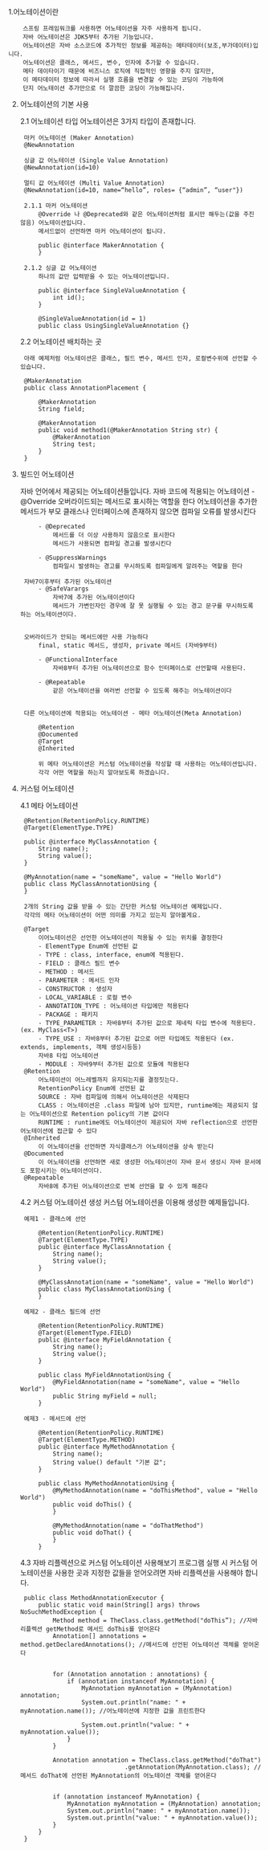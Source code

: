 
1.어노테이션이란

		스프링 프레임워크를 사용하면 어노테이션을 자주 사용하게 됩니다. 
		자바 어노테이션은 JDK5부터 추가된 기능입니다. 
		어노테이션은 자바 소스코드에 추가적인 정보를 제공하는 메타데이터(보조,부가데이터)입니다. 
		어노테이션은 클래스, 메서드, 변수, 인자에 추가할 수 있습니다. 
		메타 데이타이기 때문에 비즈니스 로직에 직접적인 영향을 주지 않지만, 
		이 메타데이터 정보에 따라서 실행 흐름을 변경할 수 있는 코딩이 가능하여 
		단지 어노테이션 추가만으로 더 깔끔한 코딩이 가능해집니다.


2. 어노테이션의 기본 사용

	2.1 어노테이션 타입
		어노테이션은 3가지 타입이 존재합니다. 
		
		마커 어노테이션 (Maker Annotation)
		@NewAnnotation
		
		싱글 값 어노테이션 (Single Value Annotation)
		@NewAnnotation(id=10)
		
		멀티 값 어노테이션 (Multi Value Annotation)
		@NewAnnotation(id=10, name=“hello”, roles= {“admin”, “user"})
		
		2.1.1 마커 어노테이션
			@Override 나 @Deprecated와 같은 어노테이션처럼 표시만 해두는(값을 주진 않음) 어노테이션입니다. 
			메서드없이 선언하면 마커 어노테이션이 됩니다. 
			
			public @interface MakerAnnotation {
			}
		
		2.1.2 싱글 값 어노테이션
			하나의 값만 입력받을 수 있는 어노테이션입니다. 
			
			public @interface SingleValueAnnotation {
			    int id();
			}
			
			@SingleValueAnnotation(id = 1)
			public class UsingSingleValueAnnotation {}
	
	2.2 어노테이션 배치하는 곳
	
		아래 예제처럼 어노테이션은 클래스, 필드 변수, 메서드 인자, 로컬변수위에 선언할 수 있습니다. 
	
		@MakerAnnotation
		public class AnnotationPlacement {
		
		    @MakerAnnotation
		    String field;
		
		    @MakerAnnotation
		    public void method1(@MakerAnnotation String str) {
		        @MakerAnnotation
		        String test;
		    }
		}			
	

3. 빌드인 어노테이션  

	자바 언어에서 제공되는 어노테이션들입니다. 
		자바 코드에 적용되는 어노테이션
			- @Override
				오버라이드되는 메서드로 표시하는 역할을 한다
				어노테이션을 추가한 메서드가 부모 클래스나 인터페이스에 존재하지 않으면 컴파일 오류를 발생시킨다
			
			- @Deprecated
				메서드를 더 이상 사용하지 않음으로 표시한다
				메서드가 사용되면 컴파일 경고를 발생시킨다
			
			- @SuppressWarnings
				컴파일시 발생하는 경고를 무시하도록 컴파일에게 알려주는 역할을 한다

		자바7이후부터 추가된 어노테이션
			- @SafeVarargs
				자바7에 추가된 어노테이션이다
				메서드가 가변인자인 경우에 잘 못 실행될 수 있는 경고 문구를 무시하도록 하는 어노테이션이다. 


		오버라이드가 안되는 메서드에만 사용 가능하다
			final, static 메서드, 생성자, private 메서드 (자바9부터)

			- @FunctionalInterface
			 	자바8부터 추가된 어노테이션으로 함수 인터페이스로 선언할때 사용된다.
		
			- @Repeatable
				같은 어노테이션을 여러번 선언할 수 있도록 해주는 어노테이션이다


		다른 어노테이션에 적용되는 어노테이션 - 메타 어노테이션(Meta Annotation)
		
			@Retention
			@Documented
			@Target
			@Inherited

			위 메타 어노테이션은 커스텀 어노테이션을 작성할 때 사용하는 어노테이션입니다. 
			각각 어떤 역할을 하는지 알아보도록 하겠습니다. 	
	
4. 커스텀 어노테이션

	4.1 메타 어노테이션

		@Retention(RetentionPolicy.RUNTIME)
		@Target(ElementType.TYPE)
		
		public @interface MyClassAnnotation {
		    String name();
		    String value();
		}
		
		@MyAnnotation(name = "someName", value = "Hello World")
		public class MyClassAnnotationUsing {
		}

		2개의 String 값을 받을 수 있는 간단한 커스텀 어노테이션 예제입니다. 
		각각의 메타 어노테이션이 어떤 의미를 가지고 있는지 알아볼게요. 

		@Target
			이어노테이션은 선언한 어노테이션이 적용될 수 있는 위치를 결정한다
			- ElementType Enum에 선언된 값
			- TYPE : class, interface, enum에 적용된다. 
			- FIELD : 클래스 필드 변수
			- METHOD : 메서드
			- PARAMETER : 메서드 인자
			- CONSTRUCTOR : 생성자
			- LOCAL_VARIABLE : 로컬 변수
			- ANNOTATION_TYPE : 어노테이션 타입에만 적용된다
			- PACKAGE : 패키지 
			- TYPE_PARAMETER : 자바8부터 추가된 값으로 제네릭 타입 변수에 적용된다. (ex. MyClass<T>)
			- TYPE_USE : 자바8부터 추가된 값으로 어떤 타입에도 적용된다 (ex. extends, implements, 객체 생성시등등)
			자바8 타입 어노테이션
			- MODULE : 자바9부터 추가된 값으로 모듈에 적용된다
		@Retention
			어노테이션이 어느레벨까지 유지되는지를 결정짓는다. 
			RetentionPolicy Enum에 선언된 값 
			SOURCE : 자바 컴파일에 의해서 어노테이션은 삭제된다
			CLASS : 어노테이션은 .class 파일에 남아 있지만, runtime에는 제공되지 않는 어노테이션으로 Retention policy의 기본 값이다
			RUNTIME : runtime에도 어노테이션이 제공되어 자바 reflection으로 선언한 어노테이션에 접근할 수 있다
		@Inherited
			이 어노테이션을 선언하면 자식클래스가 어노테이션을 상속 받는다
		@Documented
			이 어노테이션을 선언하면 새로 생성한 어노테이션이 자바 문서 생성시 자바 문서에도 포함시키는 어노테이션이다. 
		@Repeatable
			자바8에 추가된 어노테이션으로 반복 선언을 할 수 있게 해준다

	4.2 커스텀 어노테이션 생성
		커스텀 어노테이션을 이용해 생성한 예제들입니다. 

		예제1 - 클래스에 선언

			@Retention(RetentionPolicy.RUNTIME)
			@Target(ElementType.TYPE)
			public @interface MyClassAnnotation {
			    String name();
			    String value();
			}

			@MyClassAnnotation(name = "someName", value = "Hello World")
			public class MyClassAnnotationUsing {
			}

		예제2 - 클래스 필드에 선언
			
			@Retention(RetentionPolicy.RUNTIME)
			@Target(ElementType.FIELD)
			public @interface MyFieldAnnotation {
			    String name();
			    String value();
			}
			
			public class MyFieldAnnotationUsing {
			    @MyFieldAnnotation(name = "someName", value = "Hello World")
			    public String myField = null;
			}

		예제3 - 메서드에 선언

			@Retention(RetentionPolicy.RUNTIME)
			@Target(ElementType.METHOD)
			public @interface MyMethodAnnotation {
			    String name();
			    String value() default "기본 값";
			}
			
			public class MyMethodAnnotationUsing {
			    @MyMethodAnnotation(name = "doThisMethod", value = "Hello World")
			    public void doThis() {
			    }
			
			    @MyMethodAnnotation(name = "doThatMethod")
			    public void doThat() {
			    }
			}


	4.3 자바 리플렉션으로 커스텀 어노테이션 사용해보기
		프로그램 실행 시 커스텀 어노테이션을 사용한 곳과 지정한 값들을 얻어오려면 자바 리플렉션을 사용해야 합니다.
		
		public class MethodAnnotationExecutor {
		    public static void main(String[] args) throws NoSuchMethodException {
		        Method method = TheClass.class.getMethod("doThis”); //자바 리플렉션 getMethod로 메서드 doThis를 얻어온다
		        Annotation[] annotations = method.getDeclaredAnnotations(); //메서드에 선언된 어노테이션 객체를 얻어온다
		
		
		        for (Annotation annotation : annotations) {
		            if (annotation instanceof MyAnnotation) {
		                MyAnnotation myAnnotation = (MyAnnotation) annotation;
		                System.out.println("name: " + myAnnotation.name()); //어노테이션에 지정한 값을 프린트한다
		
		                System.out.println("value: " + myAnnotation.value());
		            }
		        }
		
		        Annotation annotation = TheClass.class.getMethod("doThat") 
		                            .getAnnotation(MyAnnotation.class); //메서드 doThat에 선언된 MyAnnotation의 어노테이션 객체를 얻어온다
		
		
		        if (annotation instanceof MyAnnotation) {
		            MyAnnotation myAnnotation = (MyAnnotation) annotation;
		            System.out.println("name: " + myAnnotation.name());
		            System.out.println("value: " + myAnnotation.value());
		        }
		    }
		}








		